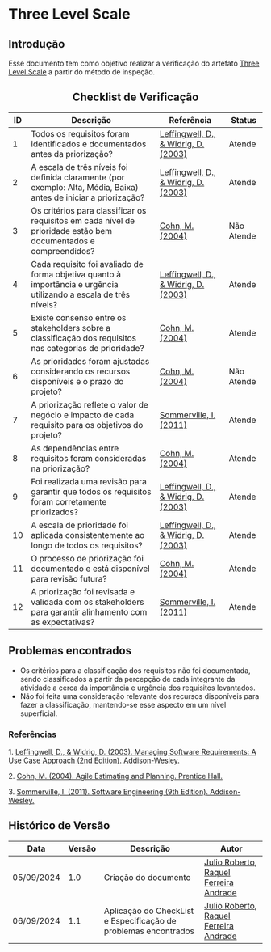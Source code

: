 # Three Level Scale

## Introdução

Esse documento tem como objetivo realizar a verificação do artefato [Three Level Scale](../../Elicitacao/priorizacao/priorizados.md) a partir do método de inspeção.

<center>

## Checklist de Verificação

| ID  | Descrição                                                                                                        | Referência | Status |
|-----|------------------------------------------------------------------------------------------------------------------|------------|--------|
| 1   | Todos os requisitos foram identificados e documentados antes da priorização?                                     | [Leffingwell, D., & Widrig, D. (2003)](#managing)          |     Atende   |
| 2   | A escala de três níveis foi definida claramente (por exemplo: Alta, Média, Baixa) antes de iniciar a priorização? | [Leffingwell, D., & Widrig, D. (2003)](#managing)          |     Atende   |
| 3   | Os critérios para classificar os requisitos em cada nível de prioridade estão bem documentados e compreendidos?   | [Cohn, M. (2004)](#agile)         |    Não Atende    |
| 4   | Cada requisito foi avaliado de forma objetiva quanto à importância e urgência utilizando a escala de três níveis? | [Leffingwell, D., & Widrig, D. (2003)](#managing)          |   Atende     |
| 5   | Existe consenso entre os stakeholders sobre a classificação dos requisitos nas categorias de prioridade?         | [Cohn, M. (2004)](#agile)          |     Atende   |
| 6   | As prioridades foram ajustadas considerando os recursos disponíveis e o prazo do projeto?                        | [Cohn, M. (2004)](#agile)          |    Não Atende    |
| 7   | A priorização reflete o valor de negócio e impacto de cada requisito para os objetivos do projeto?                | [Sommerville, I. (2011)](#software)          |    Atende    |
| 8   | As dependências entre requisitos foram consideradas na priorização?                                              | [Cohn, M. (2004)](#agile)          |     Atende   |
| 9   | Foi realizada uma revisão para garantir que todos os requisitos foram corretamente priorizados?                  | [Leffingwell, D., & Widrig, D. (2003)](#managing)          |   Atende     |
| 10  | A escala de prioridade foi aplicada consistentemente ao longo de todos os requisitos?                            | [Leffingwell, D., & Widrig, D. (2003)](#managing)          |     Atende   |
| 11  | O processo de priorização foi documentado e está disponível para revisão futura?                               | [Cohn, M. (2004)](#agile)          |    Atende    |
| 12  | A priorização foi revisada e validada com os stakeholders para garantir alinhamento com as expectativas?        | [Sommerville, I. (2011)](#software)          |    Atende    |

</center>

## Problemas encontrados

- Os critérios para a classificação dos requisitos não foi documentada, sendo classificados a partir da percepção de cada integrante da atividade a cerca da importância e urgência dos requisitos levantados.
- Não foi feita uma consideração relevante dos recursos disponíveis para fazer a classificação, mantendo-se esse aspecto em um nível superficial.



### Referências

<a id="managing">1.</a> [Leffingwell, D., & Widrig, D. (2003). Managing Software Requirements: A Use Case Approach (2nd Edition). Addison-Wesley.](https://dl.acm.org/doi/book/10.5555/829554)

<a id="agile">2.</a> [Cohn, M. (2004). Agile Estimating and Planning. Prentice Hall.](https://books.google.com.br/books/about/Agile_Estimating_and_Planning.html?id=j0eFmAEACAAJ&redir_esc=y)

<a id = "software">3.</a> [Sommerville, I. (2011). Software Engineering (9th Edition). Addison-Wesley.](https://archive.org/details/sommerville-ian-engenharia-de-software-2011/page/102/mode/2up)

## Histórico de Versão

<center>

| Data | Versão | Descrição | Autor |
| ---- | ------ | --------- | ----- |
| 05/09/2024 | 1.0 | Criação do documento |[Julio Roberto](https://github.com/JulioR2022), [Raquel Ferreira Andrade](https://github.com/raquel-andrade)|
| 06/09/2024 | 1.1 | Aplicação do CheckList e Especificação de problemas encontrados |[Julio Roberto](https://github.com/JulioR2022), [Raquel Ferreira Andrade](https://github.com/raquel-andrade)|


</center>
